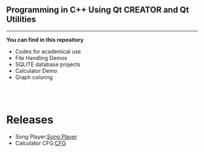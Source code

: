 <html>
<h2>Programming in C++ Using Qt CREATOR and Qt Utilities</h2>
<hr>
<strong>You can find in this repository</strong>
<ul>
<li>Codes for academical use</li>
<li>File Handling Demos</li>
<li>SQLITE database projects</li>
<li>Calculator Demo</li>
<li>Graph coloring</li>
</ul>
  <br><br>
  <h1>Releases</h1>
  <ul>
    <li>Song Player:<a href="https://github.com/vasnastos/PROGRAMMING-IN-QT/releases/tag/untagged-b7a36a3959613ac555e6">Song Player</a></li>
    <li>Calculator CFG:<a href="https://github.com/vasnastos/PROGRAMMING-IN-QT/releases/tag/Calculattor">CFG</li>
    </ul>
</html>
